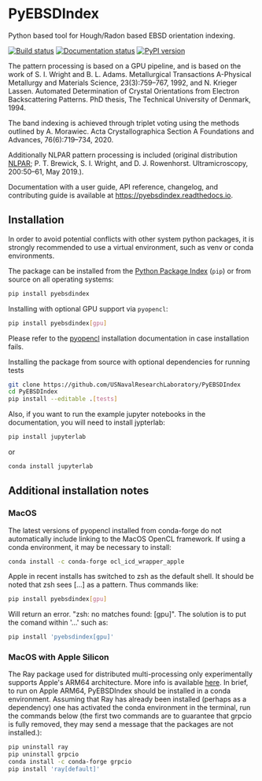 # PyEBSDIndex

Python based tool for Hough/Radon based EBSD orientation indexing.

[![Build status](https://github.com/USNavalResearchLaboratory/PyEBSDIndex/actions/workflows/build.yml/badge.svg)](https://github.com/USNavalResearchLaboratory/PyEBSDIndex/actions/workflows/build.yml)
[![Documentation status](https://readthedocs.org/projects/pyebsdindex/badge/?version=latest)](https://pyebsdindex.readthedocs.io/en/latest/)
[![PyPI version](https://img.shields.io/pypi/v/pyebsdindex.svg)](https://pypi.python.org/pypi/pyebsdindex)

The pattern processing is based on a GPU pipeline, and is based on the work of S. I.
Wright and B. L. Adams. Metallurgical Transactions A-Physical Metallurgy and Materials
Science, 23(3):759–767, 1992, and N. Krieger Lassen. Automated Determination of Crystal
Orientations from Electron Backscattering Patterns. PhD thesis, The Technical University
of Denmark, 1994.

The band indexing is achieved through triplet voting using the methods outlined by A.
Morawiec. Acta Crystallographica Section A Foundations and Advances, 76(6):719–734,
2020.

Additionally NLPAR pattern processing is included (original distribution
[NLPAR](https://github.com/USNavalResearchLaboratory/NLPAR); P. T. Brewick, S. I.
Wright, and D. J. Rowenhorst. Ultramicroscopy, 200:50–61, May 2019.).

Documentation with a user guide, API reference, changelog, and contributing guide is
available at https://pyebsdindex.readthedocs.io.

## Installation
In order to avoid potential conflicts with other system python packages, it is strongly recommended 
to use a virtual environment, such as venv or conda environments.  

The package can be installed from the
[Python Package Index](https://pypi.org/project/pyebsdindex) (`pip`) or from source on
all operating systems:

```bash
pip install pyebsdindex
```

Installing with optional GPU support via `pyopencl`:

```bash
pip install pyebsdindex[gpu]
```

Please refer to the [pyopencl](https://documen.tician.de/pyopencl/misc.html)
installation documentation in case installation fails.

Installing the package from source with optional dependencies for running tests

```bash
git clone https://github.com/USNavalResearchLaboratory/PyEBSDIndex
cd PyEBSDIndex
pip install --editable .[tests]
```

Also, if you want to run the example jupyter notebooks in the documentation, 
you will need to install jypterlab:

```bash
pip install jupyterlab
```
or 
```bash
conda install jupyterlab
```

## Additional installation notes
### MacOS
The latest versions of pyopencl installed from conda-forge do not automatically include linking
to the MacOS OpenCL framework. If using a conda environment, it may be necessary to install: 
```bash
conda install -c conda-forge ocl_icd_wrapper_apple
```

Apple in recent installs has switched to zsh as the default shell.  It should be noted that zsh sees \[...\]  as a pattern.  Thus commands like: 
```bash
pip install pyebsdindex[gpu]
```
Will return an error.  "zsh: no matches found: [gpu]".  The solution is to put the comand within '...' such as:
```bash
pip install 'pyebsdindex[gpu]'
```


### MacOS with Apple Silicon
The Ray package used for distributed multi-processing only experimentally supports Apple's ARM64 architecture. More info is available [here](https://docs.ray.io/en/latest/ray-overview/installation.html).  In brief, to run on Apple ARM64, PyEBSDIndex should be installed in a conda environment.  Assuming that Ray has already been installed (perhaps as a dependency) one has activated the conda environment in the terminal, run the commands below (the first two commands are to guarantee that grpcio is fully removed, they may send a message that the packages are not installed.):
```bash
pip uninstall ray
pip uninstall grpcio
conda install -c conda-forge grpcio
pip install 'ray[default]'
```




